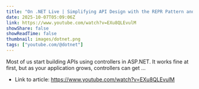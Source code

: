 ```yaml
---
title: "On .NET Live | Simplifying API Design with the REPR Pattern and FastEndpoints"
date: 2025-10-07T05:09:06Z
link: https://www.youtube.com/watch?v=EXu8QLEvulM
showShare: false
showReadTime: false
thumbnail: images/dotnet.png
tags: ["youtube.com/@dotnet"]
---
```

Most of us start building APIs using controllers in ASP.NET. It works fine at first, but as your application grows, controllers can get ...

- Link to article: https://www.youtube.com/watch?v=EXu8QLEvulM